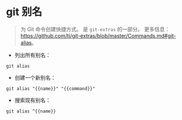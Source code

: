 # git 别名

> 为 Git 命令创建快捷方式。
> 是 `git-extras` 的一部分。
> 更多信息： <https://github.com/tj/git-extras/blob/master/Commands.md#git-alias>。

- 列出所有别名：

`git alias`

- 创建一个新别名：

`git alias "{{name}}" "{{command}}"`

- 搜索现有别名：

`git alias ^{{name}}`